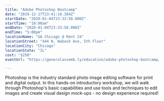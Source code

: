 ```yaml
---
title: "Adobe Photoshop Bootcamp"
date: "2019-12-17T23:41:16.384Z"
startDate: "2020-01-04T23:33:58.000Z"
startTime: "10:00am"
endDate: "2020-01-04T23:33:58.000Z"
endTime: "5:00pm"
locationName: "GA Chicago @ Rent 24"
locationStreet: "444 N. Wabash Ave, 5th Floor"
locationCity: "Chicago"
locationState: "IL"
cost: "$250"
eventUrl: "https://generalassemb.ly/education/adobe-photoshop-bootcamp/chicago/95383"

---
```


Photoshop is the industry standard photo image editing software for print and digital output. In this hands-on introductory workshop, we will walk through Photoshop's basic capabilities and use tools and techniques to edit images and create visual design mock-ups - no design experience required!


